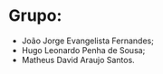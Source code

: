 # Grupo:

- João Jorge Evangelista Fernandes;
- Hugo Leonardo Penha de Sousa;
- Matheus David Araujo Santos.

